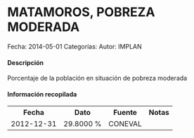 MATAMOROS, POBREZA MODERADA
=====

Fecha: 2014-05-01
Categorías: 
Autor: IMPLAN

#### Descripción

Porcentaje de la población en situación de pobreza moderada

#### Información recopilada

<table class="table table-hover table-bordered">
  <tr><th>Fecha</th><th>Dato</th><th>Fuente</th><th>Notas</th></tr>
  <tr><td>2012-12-31</td><td>29.8000 %</td><td>CONEVAL</td><td></td></tr>
</table>
